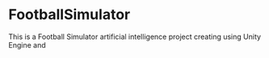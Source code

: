 # FootballSimulator
This is a Football Simulator artificial intelligence project creating using Unity Engine and 
